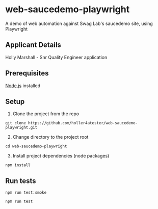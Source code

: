 # web-saucedemo-playwright

A demo of web automation against Swag Lab's saucedemo site, using Playwright

## Applicant Details 
Holly Marshall - Snr Quality Engineer application

## Prerequisites
[Node.js](https://nodejs.org/) installed

## Setup
1. Clone the project from the repo 
```
git clone https://github.com/holler4atester/web-saucedemo-playwright.git
```
2. Change directory to the project root
```
cd web-saucedemo-playwright
```
3. Install project dependencies (node packages)
```
npm install
```

## Run tests

```
npm run test:smoke
```

```
npm run test
```


